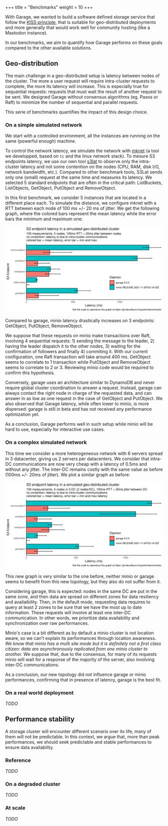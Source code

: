 +++
title = "Benchmarks"
weight = 10
+++

With Garage, we wanted to build a software defined storage service that follow the [KISS principle](https://en.wikipedia.org/wiki/KISS_principle),
 that is suitable for geo-distributed deployments and more generally that would work well for community hosting (like a Mastodon instance).

In our benchmarks, we aim to quantify how Garage performs on these goals compared to the other available solutions.

## Geo-distribution

The main challenge in a geo-distributed setup is latency between nodes of the cluster.
The more a user request will require intra-cluster requests to complete, the more its latency will increase.
This is especially true for sequential requests: requests that must wait the result of another request to be sent.
We designed Garage without consensus algorithms (eg. Paxos or Raft) to minimize the number of sequential and parallel requests.

This serie of benchmarks quantifies the impact of this design choice.

### On a simple simulated network

We start with a controlled environment, all the instances are running on the same (powerful enough) machine.

To control the network latency, we simulate the network with [mknet](https://git.deuxfleurs.fr/trinity-1686a/mknet) (a tool we developped, based on `tc` and the linux network stack).
To mesure S3 endpoints latency, we use our own tool [s3lat](https://git.deuxfleurs.fr/quentin/s3lat/) to observe only the intra-cluster latency and not some contention on the nodes (CPU, RAM, disk I/O, network bandwidth, etc.).
Compared to other benchmark tools, S3Lat sends only one (small) request at the same time and measures its latency.
We selected 5 standard endpoints that are often in the critical path: ListBuckets, ListObjects, GetObject, PutObject and RemoveObject.

In this first benchmark, we consider 5 instances that are located in a different place each. To simulate the distance, we configure mknet with a RTT between each node of 100 ms +/- 20 ms of jitter. We get the following graph, where the colored bars represent the mean latency while the error bars the minimum and maximum one:

![Comparison of endpoints latency for minio and garage](./endpoint-latency.png)

Compared to garage, minio latency drastically increases on 3 endpoints: GetObject, PutObject, RemoveObject.

We suppose that these requests on minio make transactions over Raft, involving 4 sequential requests: 1) sending the message to the leader, 2) having the leader dispatch it to the other nodes, 3) waiting for the confirmation of followers and finally 4) commiting it. With our current configuration, one Raft transaction will take around 400 ms. GetObject seems to correlate to 1 transaction while PutObject and RemoveObject seems to correlate to 2 or 3. Reviewing minio code would be required to confirm this hypothesis.

Conversely, garage uses an architecture similar to DynamoDB and never require global cluster coordination to answer a request.
Instead, garage can always contact the right node in charge of the requested data, and can answer in as low as one request in the case of GetObject and PutObject. We also observed that Garage latency, while often lower to minio, is more dispersed: garage is still in beta and has not received any performance optimization yet.

As a conclusion, Garage performs well in such setup while minio will be hard to use, especially for interactive use cases.

### On a complex simulated network

This time we consider a more heterogeneous network with 6 servers spread in 3 datacenter, giving us 2 servers per datacenters.
We consider that intra-DC communications are now very cheap with a latency of 0.5ms and without any jitter.
The inter-DC remains costly with the same value as before (100ms +/- 20ms of jitter).
We plot a similar graph as before:

![Comparison of endpoints latency for minio and garage with 6  nodes in 3 DC](./endpoint-latency-dc.png)

This new graph is very similar to the one before, neither minio or garage seems to benefit from this new topology, but they also do not suffer from it.

Considering garage, this is expected: nodes in the same DC are put in the same zone, and then data are spread on different zones for data resiliency and availaibility.
Then, in the default mode, requesting data requires to query at least 2 zones to be sure that we have the most up to date information.
These requests will involve at least one inter-DC communication.
In other words, we prioritize data availability and synchronization over raw performances.

Minio's case is a bit different as by default a minio cluster is not location aware, so we can't explain its performances through location awareness.
*We know that minio has a multi site mode but it is definitely not a first class citizen: data are asynchronously replicated from one minio cluster to another.*
We suppose that, due to the consensus, for many of its requests minio will wait for a response of the majority of the server, also involving inter-DC communications.

As a conclusion, our new topology did not influence garage or minio performances, confirming that in presence of latency, garage is the best fit.

### On a real world deployment

*TODO*


## Performance stability

A storage cluster will encounter different scenario over its life, many of them will not be predictable.
In this context, we argue that, more than peak performances, we should seek predictable and stable performances to ensure data availability.

### Reference

*TODO*

### On a degraded cluster

*TODO*

### At scale

*TODO*

